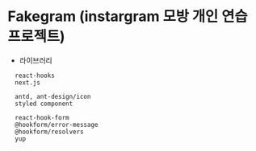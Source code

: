 # Fakegram (instargram 모방 개인 연습 프로젝트)
 - 라이브러리
  ```
    react-hooks
    next.js
    
    antd, ant-design/icon
    styled component
    
    react-hook-form
    @hookform/error-message
    @hookform/resolvers
    yup
  ```
